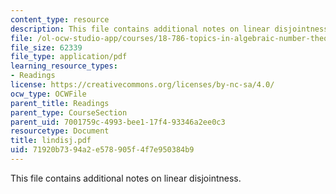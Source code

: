 ```yaml
---
content_type: resource
description: This file contains additional notes on linear disjointness.
file: /ol-ocw-studio-app/courses/18-786-topics-in-algebraic-number-theory-spring-2006/71920b7394a2e578905f4f7e950384b9_lindisj.pdf
file_size: 62339
file_type: application/pdf
learning_resource_types:
- Readings
license: https://creativecommons.org/licenses/by-nc-sa/4.0/
ocw_type: OCWFile
parent_title: Readings
parent_type: CourseSection
parent_uid: 7001759c-4993-bee1-17f4-93346a2ee0c3
resourcetype: Document
title: lindisj.pdf
uid: 71920b73-94a2-e578-905f-4f7e950384b9
---
```

This file contains additional notes on linear disjointness.